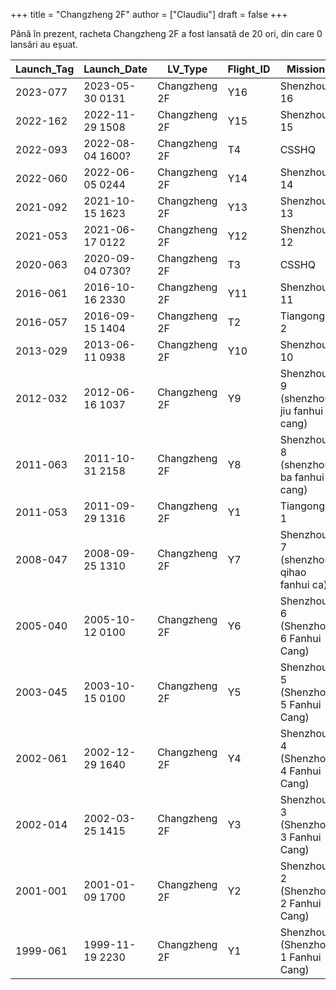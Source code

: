+++
title = "Changzheng 2F"
author = ["Claudiu"]
draft = false
+++

Până în prezent, racheta Changzheng 2F a fost lansată de 20 ori, din care 0 lansări au eșuat.

| Launch_Tag | Launch_Date      | LV_Type       | Flight_ID | Mission                               | Launch_Site | Country | Outcome |
|------------|------------------|---------------|-----------|---------------------------------------|-------------|---------|---------|
| 2023-077   | 2023-05-30 0131  | Changzheng 2F | Y16       | Shenzhou 16                           | JQ LC43/91  | CN      | S       |
| 2022-162   | 2022-11-29 1508  | Changzheng 2F | Y15       | Shenzhou 15                           | JQ LC43/91  | CN      | S       |
| 2022-093   | 2022-08-04 1600? | Changzheng 2F | T4        | CSSHQ                                 | JQ LC43/91  | CN      | S       |
| 2022-060   | 2022-06-05 0244  | Changzheng 2F | Y14       | Shenzhou 14                           | JQ LC43/91  | CN      | S       |
| 2021-092   | 2021-10-15 1623  | Changzheng 2F | Y13       | Shenzhou 13                           | JQ LC43/91  | CN      | S       |
| 2021-053   | 2021-06-17 0122  | Changzheng 2F | Y12       | Shenzhou 12                           | JQ LC43/91  | CN      | S       |
| 2020-063   | 2020-09-04 0730? | Changzheng 2F | T3        | CSSHQ                                 | JQ LC43/91  | CN      | S       |
| 2016-061   | 2016-10-16 2330  | Changzheng 2F | Y11       | Shenzhou 11                           | JQ LC921    | CN      | S       |
| 2016-057   | 2016-09-15 1404  | Changzheng 2F | T2        | Tiangong 2                            | JQ LC921    | CN      | S       |
| 2013-029   | 2013-06-11 0938  | Changzheng 2F | Y10       | Shenzhou 10                           | JQ LC921    | CN      | S       |
| 2012-032   | 2012-06-16 1037  | Changzheng 2F | Y9        | Shenzhou 9 (shenzhou jiu fanhui cang) | JQ LC921    | CN      | S       |
| 2011-063   | 2011-10-31 2158  | Changzheng 2F | Y8        | Shenzhou 8 (shenzhou ba fanhui cang)  | JQ LC921    | CN      | S       |
| 2011-053   | 2011-09-29 1316  | Changzheng 2F | Y1        | Tiangong 1                            | JQ LC921    | CN      | S       |
| 2008-047   | 2008-09-25 1310  | Changzheng 2F | Y7        | Shenzhou 7 (shenzhou qihao fanhui ca) | JQ LC921    | CN      | S       |
| 2005-040   | 2005-10-12 0100  | Changzheng 2F | Y6        | Shenzhou 6 (Shenzhou 6 Fanhui Cang)   | JQ LC921    | CN      | S       |
| 2003-045   | 2003-10-15 0100  | Changzheng 2F | Y5        | Shenzhou 5 (Shenzhou 5 Fanhui Cang)   | JQ LC921    | CN      | S       |
| 2002-061   | 2002-12-29 1640  | Changzheng 2F | Y4        | Shenzhou 4 (Shenzhou 4 Fanhui Cang)   | JQ LC921    | CN      | S       |
| 2002-014   | 2002-03-25 1415  | Changzheng 2F | Y3        | Shenzhou 3 (Shenzhou 3 Fanhui Cang)   | JQ LC921    | CN      | S       |
| 2001-001   | 2001-01-09 1700  | Changzheng 2F | Y2        | Shenzhou 2 (Shenzhou 2 Fanhui Cang)   | JQ LC921    | CN      | S       |
| 1999-061   | 1999-11-19 2230  | Changzheng 2F | Y1        | Shenzhou (Shenzhou 1 Fanhui Cang)     | JQ LC921    | CN      | S       |
